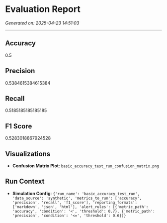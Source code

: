 # Evaluation Report
*Generated on: 2025-04-23 14:51:03*

---

## Accuracy
0.5

## Precision
0.5384615384615384

## Recall
0.5185185185185185

## F1 Score
0.5283018867924528

## Visualizations
- **Confusion Matrix Plot**: `basic_accuracy_test_run_confusion_matrix.png`

## Run Context
- **Simulation Config**: `{'run_name': 'basic_accuracy_test_run', 'data_source': 'synthetic', 'metrics_to_run': ['accuracy', 'precision', 'recall', 'f1_score'], 'reporting_formats': ['markdown', 'json', 'html'], 'alert_rules': [{'metric_path': 'accuracy', 'condition': '<', 'threshold': 0.7}, {'metric_path': 'precision', 'condition': '<=', 'threshold': 0.6}]}`
